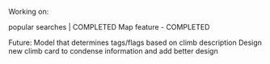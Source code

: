 Working on:

popular searches | COMPLETED
Map feature - COMPLETED

Future:
Model that determines tags/flags based on climb description
Design new climb card to condense information and add better design